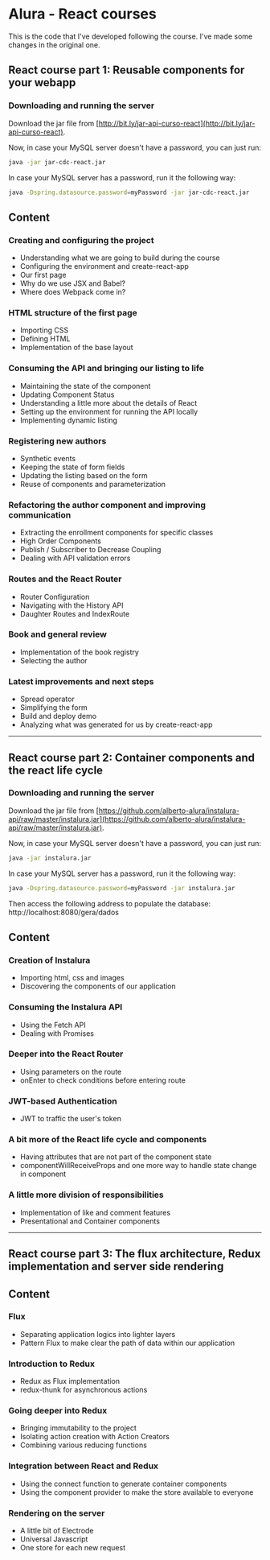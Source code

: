 # Alura - React courses

This is the code that I've developed following the course. I've made some changes in the original one.

## React course part 1: Reusable components for your webapp

### Downloading and running the server

Download the jar file from [http://bit.ly/jar-api-curso-react](http://bit.ly/jar-api-curso-react).

Now, in case your MySQL server doesn't have a password, you can just run:

```bash
java -jar jar-cdc-react.jar
```

In case your MySQL server has a password, run it the following way:

```bash
java -Dspring.datasource.password=myPassword -jar jar-cdc-react.jar
```

## Content

### Creating and configuring the project

 - Understanding what we are going to build during the course
 - Configuring the environment and create-react-app
 - Our first page
 - Why do we use JSX and Babel?
 - Where does Webpack come in?

### HTML structure of the first page

 - Importing CSS
 - Defining HTML
 - Implementation of the base layout

### Consuming the API and bringing our listing to life

 - Maintaining the state of the component
 - Updating Component Status
 - Understanding a little more about the details of React
 - Setting up the environment for running the API locally
 - Implementing dynamic listing

### Registering new authors

 - Synthetic events
 - Keeping the state of form fields
 - Updating the listing based on the form
 - Reuse of components and parameterization

### Refactoring the author component and improving communication

 - Extracting the enrollment components for specific classes
 - High Order Components
 - Publish / Subscriber to Decrease Coupling
 - Dealing with API validation errors

### Routes and the React Router

 - Router Configuration
 - Navigating with the History API
 - Daughter Routes and IndexRoute

### Book and general review

 - Implementation of the book registry
 - Selecting the author

### Latest improvements and next steps

 - Spread operator
 - Simplifying the form
 - Build and deploy demo
 - Analyzing what was generated for us by create-react-app

---

## React course part 2: Container components and the react life cycle

### Downloading and running the server

Download the jar file from [https://github.com/alberto-alura/instalura-api/raw/master/instalura.jar](https://github.com/alberto-alura/instalura-api/raw/master/instalura.jar).

Now, in case your MySQL server doesn't have a password, you can just run:

```bash
java -jar instalura.jar
```

In case your MySQL server has a password, run it the following way:

```bash
java -Dspring.datasource.password=myPassword -jar instalura.jar
```

Then access the following address to populate the database: http://localhost:8080/gera/dados

## Content

### Creation of Instalura

 - Importing html, css and images
 - Discovering the components of our application

### Consuming the Instalura API

 - Using the Fetch API
 - Dealing with Promises

### Deeper into the React Router

 - Using parameters on the route
 - onEnter to check conditions before entering route

### JWT-based Authentication

 - JWT to traffic the user's token

### A bit more of the React life cycle and components

 - Having attributes that are not part of the component state
 - componentWillReceiveProps and one more way to handle state change in component

### A little more division of responsibilities

 - Implementation of like and comment features
 - Presentational and Container components

---

## React course part 3: The flux architecture, Redux implementation and server side rendering

## Content

### Flux

 - Separating application logics into lighter layers
 - Pattern Flux to make clear the path of data within our application

### Introduction to Redux

 - Redux as Flux implementation
 - redux-thunk for asynchronous actions

### Going deeper into Redux

 - Bringing immutability to the project
 - Isolating action creation with Action Creators
 - Combining various reducing functions

### Integration between React and Redux

 - Using the connect function to generate container components
 - Using the component provider to make the store available to everyone

### Rendering on the server

 - A little bit of Electrode
 - Universal Javascript
 - One store for each new request
